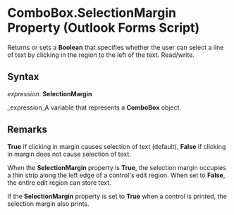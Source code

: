 
# ComboBox.SelectionMargin Property (Outlook Forms Script)

Returns or sets a  **Boolean** that specifies whether the user can select a line of text by clicking in the region to the left of the text. Read/write.


## Syntax

 _expression_. **SelectionMargin**

 _expression_A variable that represents a  **ComboBox** object.


## Remarks

 **True** if clicking in margin causes selection of text (default), **False** if clicking in margin does not cause selection of text.

When the  **SelectionMargin** property is **True**, the selection margin occupies a thin strip along the left edge of a control's edit region. When set to  **False**, the entire edit region can store text.

If the  **SelectionMargin** property is set to **True** when a control is printed, the selection margin also prints.

